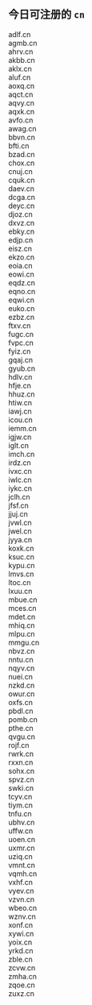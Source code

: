 
## 今日可注册的 `cn`
>
adlf.cn   
agmb.cn   
ahrv.cn   
akbb.cn   
aklx.cn   
aluf.cn   
aoxq.cn   
aqct.cn   
aqvy.cn   
aqxk.cn   
avfo.cn   
awag.cn   
bbvn.cn   
bfti.cn   
bzad.cn   
chox.cn   
cnuj.cn   
cquk.cn   
daev.cn   
dcga.cn   
deyc.cn   
djoz.cn   
dxvz.cn   
ebky.cn   
edjp.cn   
eisz.cn   
ekzo.cn   
eoia.cn   
eowi.cn   
eqdz.cn   
eqno.cn   
eqwi.cn   
euko.cn   
ezbz.cn   
ftxv.cn   
fugc.cn   
fvpc.cn   
fyiz.cn   
gqaj.cn   
gyub.cn   
hdlv.cn   
hfje.cn   
hhuz.cn   
htiw.cn   
iawj.cn   
icou.cn   
iemm.cn   
igjw.cn   
iglt.cn   
imch.cn   
irdz.cn   
ivxc.cn   
iwlc.cn   
iykc.cn   
jclh.cn   
jfsf.cn   
jjuj.cn   
jvwl.cn   
jwel.cn   
jyya.cn   
koxk.cn   
ksuc.cn   
kypu.cn   
lmvs.cn   
ltoc.cn   
lxuu.cn   
mbue.cn   
mces.cn   
mdet.cn   
mhiq.cn   
mlpu.cn   
mmgu.cn   
nbvz.cn   
nntu.cn   
nqyv.cn   
nuei.cn   
nzkd.cn   
owur.cn   
oxfs.cn   
pbdl.cn   
pomb.cn   
pthe.cn   
qvgu.cn   
rojf.cn   
rwrk.cn   
rxxn.cn   
sohx.cn   
spvz.cn   
swki.cn   
tcyv.cn   
tiym.cn   
tnfu.cn   
ubhv.cn   
uffw.cn   
uoen.cn   
uxmr.cn   
uziq.cn   
vmnt.cn   
vqmh.cn   
vxhf.cn   
vyev.cn   
vzvn.cn   
wbeo.cn   
wznv.cn   
xonf.cn   
xywi.cn   
yoix.cn   
yrkd.cn   
zble.cn   
zcvw.cn   
zmha.cn   
zqoe.cn   
zuxz.cn   

